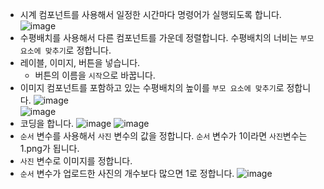 * 시계 컴포넌트를 사용해서 일정한 시간마다 명령어가 실행되도록 합니다.   
![image](https://github.com/itple-sw/appinventer/assets/76088532/44d3705f-2cd4-431a-92f3-724b137aa985)
* 수평배치를 사용해서 다른 컴포넌트를 가운데 정렬합니다. 수평배치의 너비는 ```부모 요소에 맞추기```로 정합니다.
* 레이블, 이미지, 버튼을 넣습니다.
  * 버튼의 이름을 ```시작```으로 바꿉니다.
* 이미지 컴포넌트를 포함하고 있는 수평배치의 높이를 ```부모 요소에 맞추기```로 정합니다. 
![image](https://github.com/itple-sw/appinventer/assets/76088532/65e88464-801b-42d3-a160-c3ec0e35de3c)   
![image](https://github.com/itple-sw/appinventer/assets/76088532/801f960b-8b38-4e7f-8fc3-3acdcc91c035)
* 코딩을 합니다.
![image](https://github.com/itple-sw/appinventer/assets/76088532/f7ef8968-9e29-4dc8-85c4-077c176645df)
![image](https://github.com/itple-sw/appinventer/assets/76088532/0dee2953-8591-40e2-893d-dfc648db8bcb)
* ```순서``` 변수를 사용해서 ```사진``` 변수의 값을 정합니다. ```순서``` 변수가 1이라면 ```사진```변수는 1.png가 됩니다.
* ```사진``` 변수로 이미지를 정합니다.  
* ```순서``` 변수가 업로드한 사진의 개수보다 많으면 1로 정합니다.
![image](https://github.com/itple-sw/appinventer/assets/76088532/be8d445f-973d-453a-9913-2d2c30cebb03)





